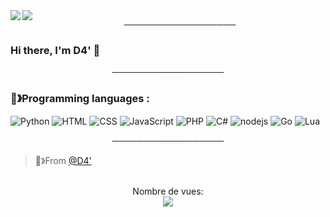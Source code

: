 
<img align="left" src="https://github-readme-stats.vercel.app/api?username=ryn-user&show_icons=true&theme=outrun"/>
<img align="left" src="https://github-readme-stats.vercel.app/api/wakatime?username=Upload&theme=outrun"/>

<p align="center">
──────────────────
</p>

### Hi there, I'm D4' 👋

<p align="center">
──────────────────
</p>

### 🔕》Programming languages :
![Python](https://img.shields.io/badge/-Python-0077B5?style=flat&logoColor=white&logo=python) ![HTML](https://img.shields.io/badge/-HTML-ff0d00?style=flat&logoColor=white&logo=html5) ![CSS](https://img.shields.io/badge/-CSS-196eff?style=flat&logoColor=white&logo=css3) ![JavaScript](https://camo.githubusercontent.com/4fdfb0cf06c96ca8a5ab446e39e0518bb0ad5380a284c2e7bb9e3d23c34f9626/68747470733a2f2f696d672e736869656c64732e696f2f62616467652f2d4a6176617363726970742d4646454530303f7374796c653d666c61742d737175617265266c6f676f3d6a617661736372697074266c6f676f436f6c6f723d626c61636b) ![PHP](https://img.shields.io/badge/-PHP-FFB120?style=flat-square&logo=php&logoColor=white) ![C#](https://img.shields.io/badge/-C%20Sharp-44CF90?style=flat-square&logo=c%20sharp&logoColor=white) ![nodejs](https://img.shields.io/badge/-NodeJS-43853D?style=flat-square&logo=Node.js&logoColor=white) ![Go](https://img.shields.io/badge/-Go-0099ff?style=flat-square&logo=Go&logoColor=black) ![Lua](https://img.shields.io/badge/-Lua-0000cc?style=flat-square&logo=Lua&logoColor=Blue)

<p align="center">
──────────────────
</p>

> 🔕》From [@D4'](https://github.com/sdsosdsoqdkfsdq)

<p align="center"> 
  <br>Nombre de vues: <br>
  <img src="https://profile-counter.glitch.me/R4y4n-4/count.svg" />
</p>


